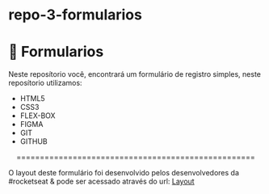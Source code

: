 # repo-3-formularios
<h1>💠 Formularios </h1>
<p>Neste reposítorio você, encontrará um formulário de registro simples, neste reposítorio utilizamos:</p>
<ul>
<li> HTML5 </li>
<li> CSS3 </li>
<li> FLEX-BOX </li>
<li> FIGMA </li>
<li> GIT </li>
<li> GITHUB </li>
</ul>
<center>===================================================</center>
<p>
O layout deste formulário foi desenvolvido pelos desenvolvedores da #rocketseat & pode ser acessado através do url: <a target="_blank" href="https://www.figma.com/file/LpmuT3z2YUaREfepxEPKBk/Explorer-Stage-03-Projeto-01-(Copy)?type=design&node-id=0-1&mode=design&t=qqO2BYhLbiNnUEAi-0">Layout</a></p>

